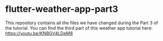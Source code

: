 # flutter-weather-app-part3

This repository contains all the files we have changed during the Part 3 of the tutorial. You can find the third part of this weather app tutorial here: https://youtu.be/KNBGV4LDeM8
